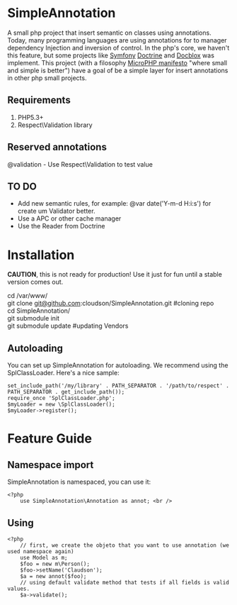 SimpleAnnotation 
==================

A small php project that insert semantic on classes using annotations.<br />
Today, many programming languages are using annotations for to manager dependency Injection and
inversion of control. In the php's core, we haven't this feature, but some projects like <a target="_blank" href="http://symfony.com/">Symfony</a> 
<a href="http://www.doctrine-project.org/" target="_blank">Doctrine</a> and <a href="http://www.docblox-project.org/" target="_blank">Docblox</a> was implement.
This project (with a filosophy <a href="http://microphp.org/" target="_blank">MicroPHP manifesto</a> "where small and simple is better") have a goal of
be a simple layer for insert annotations in other php small projects.

Requirements
-------

1. PHP5.3+
2. Respect\Validation library

Reserved annotations
-------
@validation - Use Respect\Validation to test value

TO DO
-------
- Add new semantic rules, for example: @var date('Y-m-d H:i:s') for create um Validator better.
- Use a APC or other cache manager 
- Use the Reader from Doctrine 


Installation
============

**CAUTION**, this is not ready for production! Use it just for fun until a 
stable version comes out.

cd /var/www/ <br />
git clone git@github.com:cloudson/SimpleAnnotation.git #cloning repo <br />
cd SimpleAnnotation/  <br />
git submodule init  <br />
git submodule update  #updating Vendors <br />


Autoloading
-----------

You can set up SimpleAnnotation for autoloading. We recommend using the 
SplClassLoader. Here's a nice sample:
    
    set_include_path('/my/library' . PATH_SEPARATOR . '/path/to/respect' . PATH_SEPARATOR . get_include_path());
    require_once 'SplClassLoader.php';
    $myLoader = new \SplClassLoader();
    $myLoader->register();


Feature Guide
=============

Namespace import
----------------

SimpleAnnotation is namespaced, you can use it:

    <?php 
        use SimpleAnnotation\Annotation as annot; <br />

Using
-----------------

    <?php 
        // first, we create the objeto that you want to use annotation (we used namespace again) 
        use Model as m; 
        $foo = new m\Person(); 
        $foo->setName('Claudson'); 
        $a = new annot($foo); 
        // using default validate method that tests if all fields is valid values. 
        $a->validate(); 
    

